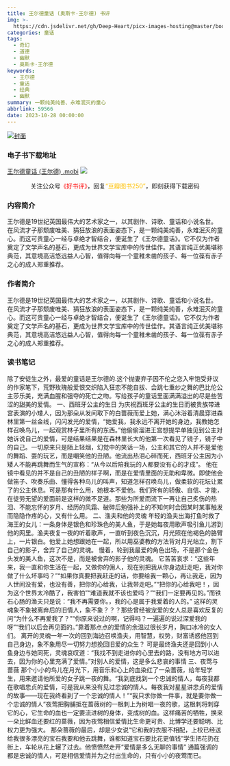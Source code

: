 ```yaml
---
title: 王尔德童话 (奥斯卡·王尔德) 书评
img: >-
  https://cdn.jsdelivr.net/gh/Deep-Heart/picx-images-hosting@master/boomments/王尔德童话.1vc04mm3x528.webp
categories: 童话
tags:
  - 奇幻
  - 道德
  - 幽默
  - 奥斯卡·王尔德
keywords:
  - 王尔德
  - 童话
  - 经典
  - 幽默
summary: 一颗纯美纯善、永难泯灭的童心
abbrlink: 59566
date: 2023-10-28 00:00:00
---
```


[![封面](https://cdn.jsdelivr.net/gh/Deep-Heart/picx-images-hosting@master/boomments/王尔德童话.1vc04mm3x528.webp)]()
### 电子书下载地址
[王尔德童话 (王尔德) .mobi](https://url57.ctfile.com/f/23765157-960783957-85da9b)
![](https://cdn.jsdelivr.net/gh/Deep-Heart/picx-images-hosting@master/WeChat/wechat_mp_large.6xheshb4rok0.webp)
<center>关注公众号<font color="#ff0000">《好书评》</font>，回复<font color="#ffc000">“豆瓣图书250”</font>，即刻获得下载密码</center>

### 内容简介
王尔德是19世纪英国最伟大的艺术家之一，以其剧作、诗歌、童话和小说名世。在风流才子那颓废唯美、狷狂放浪的表面姿态下，是一颗纯美纯善，永难泯灭的童心。而这可贵童心一经与卓绝才智结合，便诞生了《王尔德童话》。它不仅为作者奠定了文学声名的基石，更成为世界文学宝库中的传世佳作。其语言纯正优美堪称典范，其意境高洁悠远益人心智，值得向每一个童稚未凿的孩子、每一位葆有赤子之心的成人郑重推荐。

### 作者简介
王尔德是19世纪英国最伟大的艺术家之一，以其剧作、诗歌、童话和小说名世。在风流才子那颓废唯美、狷狂放浪的表面姿态下，是一颗纯美纯善，永难泯灭的童心。而这可贵童心一经与卓绝才智结合，便诞生了《王尔德童话》。它不仅为作者奠定了文学声名的基石，更成为世界文学宝库中的传世佳作。其语言纯正优美堪称典范，其意境高洁悠远益人心智，值得向每一个童稚未凿的孩子、每一位葆有赤子之心的成人郑重推荐。

### 读书笔记
除了安徒生之外，最爱的童话是王尔德的.这个抛妻弃子因不伦之恋入牢饱受非议的作家笔下，荒野玫瑰般爱恨交织陷入狂恋不能自拔、会跳七重纱之舞的巴比伦公主莎乐美，充满血腥和强夺的死亡之吻。写给孩子的童话里面满满溢出的尽是些苦涩的甜美的爱情。
一、西班牙公主的生日
为庆祝西班牙公主的生日而被贵族带进宫表演的小矮人，因为那朵从发间取下的白蔷薇而爱上她，满心沐浴着清晨穿进森林里第一丝金线，闪闪发光的爱情，“她爱我，我永远不离开她的身边，我教她怎样召唤鸟儿，一起观赏林子里所有的东西。”他偷偷溜进王宫想提早单独见到公主对她诉说自己的爱情，可是结果结果是在森林里长大的他第一次看见了镜子，镜子中的自己。一切原来只是陌上轻烟，幻觉中的笑话一场，公主和其它的人并不是爱他的舞蹈、耍的玩艺，而是嘲笑他的丑陋。他流出热泪心碎而死，西班牙公主因为小矮人不能再跳舞而生气的宣称：“从今以后陪我玩的人都要没有心的才成”。
他在镜中看见的并不是自己的丑陋的样子啊，而是在爱情里面的无助和卑微。即使他会做笛子、吹奏乐曲、懂得各种鸟儿的叫声，知道怎样召唤鸟儿，做柔软的花坛让累了的公主休息。可是那有什么用，她根本不爱他。我们所有的骄傲、自信、才能，在徒劳无望的爱面前是这样的微不足道。那些为所爱而流下一再让自己炙伤的热泪、不能忘怀的岁月、经历的风霜、破碎后勉强补上的不知何时会因某时某事触发而隐隐作疼的心，又有什么用。
二、渔夫和他的灵魂
年轻的渔夫出海打鱼时救了海王的女儿：一条身体是银色和珍珠色的美人鱼，于是她每夜用歌声吸引鱼儿游到他的网里。渔夫夜复一夜的听着歌声，一直听到夜色沉沉，月光照在他褐色的胳臂上，一片银白。他爱上她想跟她在一起，所以用巫婆教的方法背对月光站立，割下自己的影子，舍弃了自己的灵魂。
慢着，轮到我最爱的角色出场，不是那个金色头发的美人鱼，这次不是，而是被舍弃的影子他的灵魂。
它苦苦哀求：“这些年来，我一直和你生活在一起，又做你的佣人，现在别把我从你身边赶走吧，我对你做了什么坏事吗？”“如果你真要把我赶走的话，你要给我一颗心，再让我走，因为人世间没有爱，也没有善，把你的心给我，让我带走吧。”“把你的心给我吧！，因为这个世界太冷酷了，我害怕”“难道我就不该也爱吗？”“我们一定要再见的。”而铁石心肠的渔夫只是说：“我不再需要你。，我的心是属于我爱着的人的。”
这样的灵魂象不象被离弃后的旧情人，象不象？？？那些曾经被宠爱的女人总是喜欢反复的问“为什么不再爱我了？”“你原来说过的啊，记得吗？一遍遍的说过深爱我的呀”“我们以后会再见面的。”靠着那点点的爱情的余温过很长岁月，胸口冰冷的女人们。
离开的灵魂一年一次的回到海边召唤渔夫，用智慧，权势，财富诱惑他回到自己身边，象不象用尽一切努力想挽回旧爱的众生？
可是最终渔夫还是回到小人鱼身边与她同死，灵魂哀叹道：“我找不到走进你的心里去的路，没有地方可以进去，因为你的心里充满了爱情。”对别人的爱情，这是多么悲哀的事情
三、夜莺与蔷薇
那个小小的鸟儿在月光下，用音乐和心上的血染红了一朵蔷薇，给年轻学生，用来邀请他所爱的女子跳一夜的舞。“我到底找到一个忠诚的情人，每夜我都在歌唱忠贞的爱情，可是我从来没有见过忠诚的情人。每夜我对星星讲忠贞的爱情的故事――现在我终看到了一个忠诚的情人！”“我只求你做一件事，就是要你做一个忠诚的情人”夜莺把胸脯抵在蔷薇树的一根刺上为树唱一夜的歌，这根刺将刺穿它的心，它生命的血也一定要流进树的身体，变成树的血。这样痛苦的牺牲，换来一朵比鲜血还要红的蔷薇，因为夜莺相信爱情比生命更可贵、比博学还要聪明、比权力更为强大。
那朵蔷薇的最后，却是少女说“它和我的衣服不相配，上校已经送给我很多漂亮的宝石我要和他去跳舞，谁都知道宝石要比花更值钱”学生把花扔在街上，车轮从花上辗了过去。他愤愤然走开“爱情是多么无聊的事情”
通篇强调的都是忠诚的情人，可是相信爱情并为之付出生命的，只有小小的夜莺而已。
